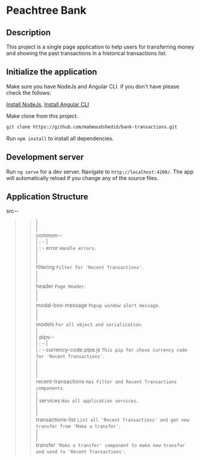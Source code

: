 # Peachtree Bank

## Description

This project is a single page application to help users for transferring money and showing the past transactions in a historical transactions list.

## Initialize the application

Make sure you have NodeJs and Angular CLI. if you don't have please check the follows:

[Install NodeJs](https://nodejs.org/en/download/), [Install Angular CLI](https://cli.angular.io/)

Make clone from this project.

```bash
git clone https://github.com/mahmoudshedid/bank-transactions.git
```

Run `npm install` to install all dependencies.

## Development server

Run `ng serve` for a dev server. Navigate to `http://localhost:4200/`. The app will automatically reload if you change any of the source files.

## Application Structure

src--<br />
>>|<br />
>>|<br />
>>common--<br />
>>|     : - |<br />
>>|     : - error  `Handle errors`.<br />
>>|<br />
>>|<br />
>>filtering `Filter for 'Recent Transactions'`.<br />
>>|<br />
>>|<br />
>>header `Page Header`.<br />
>>|<br />
>>|<br />
>>modal-box-message `Popup window alert message`.<br />
>>|<br />
>>|<br />
>>models `For all object and serialization`.<br />
>>|<br />
>>|
>>pips--<br />
>>|   : - |<br />
>>|   : - currency-code.pipe.js `This pip for chose currency code for 'Recent Transactions'`.<br />
>>|<br />
>>|<br />
>>|<br />
>>recent-transactions `Has Filter and Recent Transactions components`.<br />
>>|<br />
>>|
>>services `Has all application services`.<br />
>>|<br />
>>|<br />
>>transactions-list `List all 'Recent Transactions' and get new transfer from 'Make a transfer'`.<br />
>>|<br />
>>|<br />
>>transfer `'Make a transfer' component to make new transfer and send to 'Recent Transactions'`.<br />